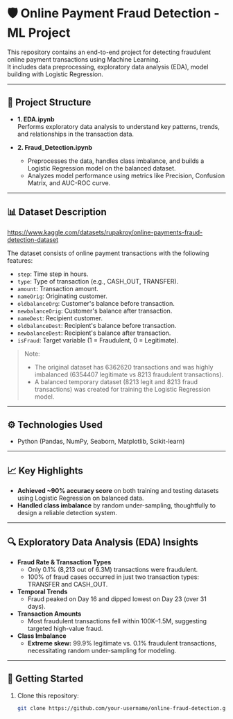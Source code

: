 # 🛡️ Online Payment Fraud Detection - ML Project

This repository contains an end-to-end project for detecting fraudulent online payment transactions using Machine Learning.  
It includes data preprocessing, exploratory data analysis (EDA), model building with Logistic Regression.

---

## 📂 Project Structure

- **1. EDA.ipynb**  
  Performs exploratory data analysis to understand key patterns, trends, and relationships in the transaction data.

- **2. Fraud_Detection.ipynb**  
  - Preprocesses the data, handles class imbalance, and builds a Logistic Regression model on the balanced dataset.
  - Analyzes model performance using metrics like Precision, Confusion Matrix, and AUC-ROC curve.

---

## 📊 Dataset Description
https://www.kaggle.com/datasets/rupakroy/online-payments-fraud-detection-dataset

The dataset consists of online payment transactions with the following features:
- `step`: Time step in hours.
- `type`: Type of transaction (e.g., CASH_OUT, TRANSFER).
- `amount`: Transaction amount.
- `nameOrig`: Originating customer.
- `oldbalanceOrg`: Customer's balance before transaction.
- `newbalanceOrig`: Customer's balance after transaction.
- `nameDest`: Recipient customer.
- `oldbalanceDest`: Recipient's balance before transaction.
- `newbalanceDest`: Recipient's balance after transaction.
- `isFraud`: Target variable (1 = Fraudulent, 0 = Legitimate).

> Note:  
> - The original dataset has 6362620 transactions and was highly imbalanced (6354407 legitimate vs 8213 fraudulent transactions).  
> - A balanced temporary dataset (8213 legit and 8213 fraud transactions) was created for training the Logistic Regression model.  

---

## ⚙️ Technologies Used

- Python (Pandas, NumPy, Seaborn, Matplotlib, Scikit-learn)

---

## 📈 Key Highlights

- **Achieved ~90% accuracy score** on both training and testing datasets using Logistic Regression on balanced data.
- **Handled class imbalance** by random under-sampling, thoughtfully to design a reliable detection system.

---
## 🔍 Exploratory Data Analysis (EDA) Insights

- **Fraud Rate & Transaction Types**
  - Only 0.1% (8,213 out of 6.3M) transactions were fraudulent.
  - 100% of fraud cases occurred in just two transaction types: TRANSFER and CASH_OUT.
- **Temporal Trends**
  - Fraud peaked on Day 16 and dipped lowest on Day 23 (over 31 days).
- **Transaction Amounts**
  - Most fraudulent transactions fell within 100K–1.5M, suggesting targeted high-value fraud.
- **Class Imbalance**
  - **Extreme skew:** 99.9% legitimate vs. 0.1% fraudulent transactions, necessitating random under-sampling for modeling.

---

## 🚀 Getting Started

1. Clone this repository:
   ```bash
   git clone https://github.com/your-username/online-fraud-detection.git
